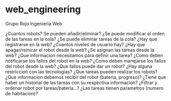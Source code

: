 # web_engineering
Grupo Rojo Ingenieria Web

¿Cuantos robots? Se pueden añadir/eliminar?
¿Se puede modificar el orden de las tareas en la cola?
¿Se puede eliminar tareas de la cola?
¿Hay que registrarse en la web?
¿Cuantos niveles de usuario hay?
¿Hay que apagar/reinicar el robot desde la web?
¿Se asignan las tareas desde la web?
¿Que informacion necesitamos para definir una tarea?
¿Como deben notificarse los fallos del robot en la web?
¿Como deben manejarse los fallos del robot desde la web?
¿Que fallos puede dar un robot?
¿Hay alguna restriccion con las tecnologias?
¿Que tareas pueden realizar los robots?
¿Que informacion debemos recibir del robot (bateria, progreso)?
¿Tiene que haber un historial de las tareas con su respectiva informacion?
¿Filtrar y ordenar robot por tareas/bateria...?
¿Las tareas tienen parametros (numero de habitacion)?
